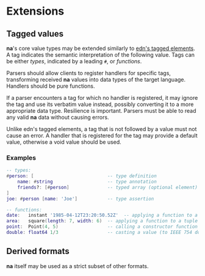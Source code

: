 # Extensions

## Tagged values

**na**'s core value types may be extended similarly to [edn's tagged elements](https://github.com/edn-format/edn/#tagged-elements). A tag indicates the semantic interpretation of the following value. Tags can be either _types_, indicated by a leading `#`, or _functions_.

Parsers should allow clients to register handlers for specific tags, transforming received **na** values into data types of the target language. Handlers should be pure functions.

If a parser encounters a tag for which no handler is registered, it may ignore the tag and use its verbatim value instead, possibly converting it to a more appropriate data type. Resilience is important. Parsers must be able to read any valid **na** data without causing errors.

Unlike edn's tagged elements, a tag that is not followed by a value must not cause an error. A handler that is registered for the tag may provide a default value, otherwise a void value should be used.

### Examples

```lua
-- types:
#person: [                           -- type definition
    name: #string                    -- type annotation
    friends?: [#person]              -- typed array (optional element)
]
joe: #person [name: 'Joe']           -- type assertion

-- functions:
date:   instant '1985-04-12T23:20:50.52Z'  -- applying a function to a single argument (RFC 3339 timestamp)
area:   square(length: 7, width: 6)  -- applying a function to a tuple of (labeled) arguments
point:  Point(4, 5)                  -- calling a constructor function
double: float64 1/3                  -- casting a value (to IEEE 754 double-precision float)
```

## Derived formats

**na** itself may be used as a strict subset of other formats.
